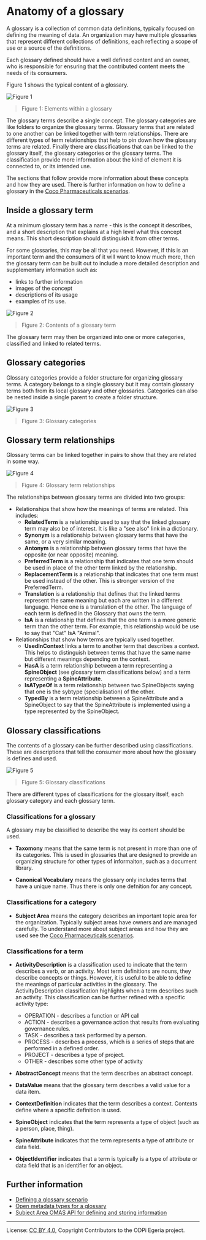 <!-- SPDX-License-Identifier: CC-BY-4.0 -->
<!-- Copyright Contributors to the ODPi Egeria project. -->

# Anatomy of a glossary

A glossary is a collection of common data definitions, typically focused on defining the meaning of data.
An organization may have multiple glossaries that represent different collections of definitions, each reflecting a scope
of use or a source of the definitions.

Each glossary defined should have a well defined content and an owner, who is responsible for ensuring that the contributed
content meets the needs of its consumers.

Figure 1 shows the typical content of a glossary.

![Figure 1](glossary-structure.png)
> Figure 1: Elements within a glossary

The glossary terms describe a single concept.  The glossary categories are like folders to organize the glossary terms.
Glossary terms that are related to one another can be linked together with term relationships.
There are different types of term relationships that help to pin down how the glossary terms are related.
Finally there are classifications that can be linked to the glossary itself, the glossary categories or the glossary terms.
The classification provide more information about the kind of element it is connected to, or its intended use.

The sections that follow provide more information about these concepts and how they are used.
There is further information on how to define a glossary in the [Coco Pharmaceuticals scenarios](../coco-pharmaceuticals/scenarios/defining-a-glossary/README.md).

## Inside a glossary term

At a minimum glossary term has a name - this is the concept it describes, and a short description that explains at a high level what this concept means.   This short description should distinguish it from other terms.

For some glossaries, this may be all that you need.  However, if this is an important term and the consumers of it
will want to know much more, then the glossary term can be built out to include a more detailed description and supplementary information such as:

* links to further information
* images of the concept
* descriptions of its usage
* examples of its use.

![Figure 2](anatomy-of-a-glossary-term.png)
> Figure 2: Contents of a glossary term

The glossary term may then be organized into one or more categories, classified and linked to related terms.

## Glossary categories

Glossary categories provide a folder structure for organizing glossary terms.  A category belongs to a single glossary
but it may contain glossary terms both from its local glossary and other glossaries.  Categories can also be
nested inside a single parent to create a folder structure.

![Figure 3](glossary-categories.png)
> Figure 3: Glossary categories

## Glossary term relationships

Glossary terms can be linked together in pairs to show that they are related in some way.

![Figure 4](glossary-term-relationships.png)
> Figure 4: Glossary term relationships

The relationships between glossary terms are divided into two groups:
* Relationships that show how the meanings of terms are related.  This includes:
  * **RelatedTerm** is a relationship used to say that the linked glossary term may also be of interest. It is like a "see also" link in a dictionary.
  * **Synonym** is a relationship between glossary terms that have the same, or a very similar meaning.
  * **Antonym** is a relationship between glossary terms that have the opposite (or near opposite) meaning.
  * **PreferredTerm** is a relationship that indicates that one term should be used in place of the other term linked by the relationship.
  * **ReplacementTerm** is a relationship that indicates that one term must be used instead of the other. This is stronger version of the PreferredTerm.
  * **Translation** is a relationship that defines that the linked terms represent the same meaning but each are written in a different language. Hence one is a translation of the other. The language of each term is defined in the Glossary that owns the term.
  * **IsA** is a relationship that defines that the one term is a more generic term than the other term. For example, this relationship would be use to say that "Cat" IsA "Animal".
* Relationships that show how terms are typically used together.
  * **UsedInContext** links a term to another term that describes a context.  This helps to distinguish between
terms that have the same name but different meanings depending on the context.
  * **HasA** is a term relationship between a term representing a **SpineObject** (see glossary term classifications below) and a term representing a **SpineAttribute**.
  * **IsATypeOf** is a term relationship between two SpineObjects saying that one is the sybtype (specialisation) of the other.
  * **TypedBy** is a term relationship between a SpineAttribute and a SpineObject to say that the SpineAttribute is implemented using a type represented by the SpineObject.

## Glossary classifications

The contents of a glossary can be further described using classifications.
These are descriptions that tell the consumer more about how the glossary is defines and used.

![Figure 5](glossary-classifications.png)
> Figure 5: Glossary classifications

There are different types of classifications for the glossary itself, each glossary category and each glossary term.

### Classifications for a glossary

A glossary may be classified to describe the way its content should be used.

* **Taxomony** means that the same term is not present in more than one of its categories.  This is used in glossaries that are designed to provide an organizing structure for other types of informaiton, such as a document library.

* **Canonical Vocabulary** means the glossary only includes terms that have a unique name.  Thus there is only one
defnition for any concept.

### Classifications for a category

* **Subject Area** means the category describes an important topic area for the organization.
Typically subject areas have owners and are managed carefully.
To understand more about subject areas and how they are used see the [Coco Pharmaceuticals scenarios](../docs/coco-pharmaceuticals/scenarios/defining-subject-areas/README.md).

### Classifications for a term

* **ActivityDescription** is a classification used to indicate that the term describes a verb, or an activity. Most term definitions are nouns, they describe concepts or things. However, it is useful to be able to define the meanings of particular activities in the glossary. The ActivityDescription classification highlights when a term describes such an activity.  This classification can be further refined with a specific activity type:

  * OPERATION - describes a function or API call
  * ACTION - describes a governance action that results from evaluating governance rules.
  * TASK - describes a task performed by a person.
  * PROCESS - describes a process, which is a series of steps that are performed in a defined order.
  * PROJECT - describes a type of project.
  * OTHER - describes some other type of activity
  
* **AbstractConcept** means that the term describes an abstract concept.
* **DataValue** means that the glossary term describes a valid value for a data item.
* **ContextDefinition** indicates that the term describes a context.  Contexts define where a specific definition
is used.
* **SpineObject** indicates that the term represents a type of object (such as a person, place, thing).
* **SpineAttribute** indicates that the term represents a type of attribute or data field.
* **ObjectIdentifier** indicates that a term is typically is a type of attribute or data field that is an identifier for an object.


## Further information
* [Defining a glossary scenario](../coco-pharmaceuticals/scenarios/defining-a-glossary/README.md)
* [Open metadata types for a glossary](https://github.com/odpi/egeria/blob/main/open-metadata-publication/website/open-metadata-types/Area-3-models.md)
* [Subject Area OMAS API for defining and storing information](https://github.com/odpi/egeria/blob/main/open-metadata-implementation/access-services/subject-area/README.md)
----
License: [CC BY 4.0](https://creativecommons.org/licenses/by/4.0/),
Copyright Contributors to the ODPi Egeria project.
